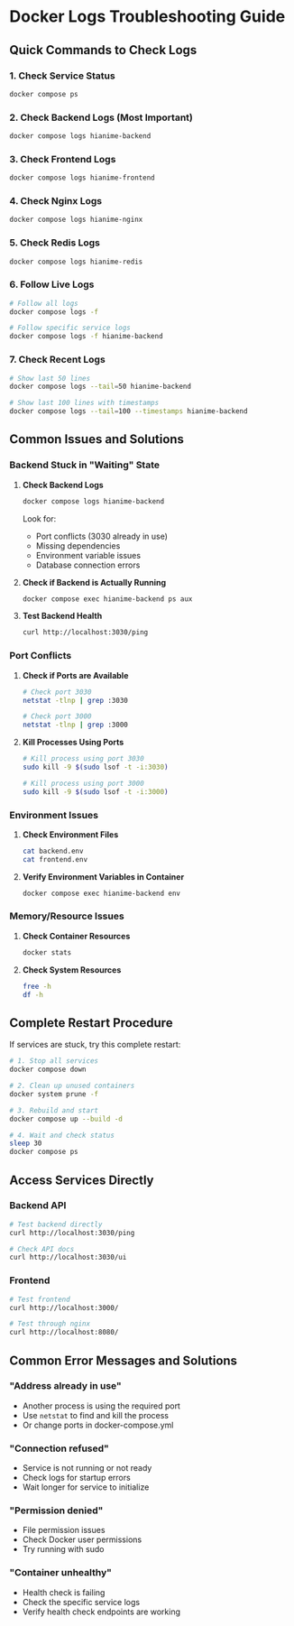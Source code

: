 # Docker Logs Troubleshooting Guide

## Quick Commands to Check Logs

### 1. Check Service Status
```bash
docker compose ps
```

### 2. Check Backend Logs (Most Important)
```bash
docker compose logs hianime-backend
```

### 3. Check Frontend Logs
```bash
docker compose logs hianime-frontend
```

### 4. Check Nginx Logs
```bash
docker compose logs hianime-nginx
```

### 5. Check Redis Logs
```bash
docker compose logs hianime-redis
```

### 6. Follow Live Logs
```bash
# Follow all logs
docker compose logs -f

# Follow specific service logs
docker compose logs -f hianime-backend
```

### 7. Check Recent Logs
```bash
# Show last 50 lines
docker compose logs --tail=50 hianime-backend

# Show last 100 lines with timestamps
docker compose logs --tail=100 --timestamps hianime-backend
```

## Common Issues and Solutions

### Backend Stuck in "Waiting" State

1. **Check Backend Logs**
   ```bash
   docker compose logs hianime-backend
   ```
   Look for:
   - Port conflicts (3030 already in use)
   - Missing dependencies
   - Environment variable issues
   - Database connection errors

2. **Check if Backend is Actually Running**
   ```bash
   docker compose exec hianime-backend ps aux
   ```

3. **Test Backend Health**
   ```bash
   curl http://localhost:3030/ping
   ```

### Port Conflicts

1. **Check if Ports are Available**
   ```bash
   # Check port 3030
   netstat -tlnp | grep :3030
   
   # Check port 3000
   netstat -tlnp | grep :3000
   ```

2. **Kill Processes Using Ports**
   ```bash
   # Kill process using port 3030
   sudo kill -9 $(sudo lsof -t -i:3030)
   
   # Kill process using port 3000
   sudo kill -9 $(sudo lsof -t -i:3000)
   ```

### Environment Issues

1. **Check Environment Files**
   ```bash
   cat backend.env
   cat frontend.env
   ```

2. **Verify Environment Variables in Container**
   ```bash
   docker compose exec hianime-backend env
   ```

### Memory/Resource Issues

1. **Check Container Resources**
   ```bash
   docker stats
   ```

2. **Check System Resources**
   ```bash
   free -h
   df -h
   ```

## Complete Restart Procedure

If services are stuck, try this complete restart:

```bash
# 1. Stop all services
docker compose down

# 2. Clean up unused containers
docker system prune -f

# 3. Rebuild and start
docker compose up --build -d

# 4. Wait and check status
sleep 30
docker compose ps
```

## Access Services Directly

### Backend API
```bash
# Test backend directly
curl http://localhost:3030/ping

# Check API docs
curl http://localhost:3030/ui
```

### Frontend
```bash
# Test frontend
curl http://localhost:3000/

# Test through nginx
curl http://localhost:8080/
```

## Common Error Messages and Solutions

### "Address already in use"
- Another process is using the required port
- Use `netstat` to find and kill the process
- Or change ports in docker-compose.yml

### "Connection refused"
- Service is not running or not ready
- Check logs for startup errors
- Wait longer for service to initialize

### "Permission denied"
- File permission issues
- Check Docker user permissions
- Try running with sudo

### "Container unhealthy"
- Health check is failing
- Check the specific service logs
- Verify health check endpoints are working